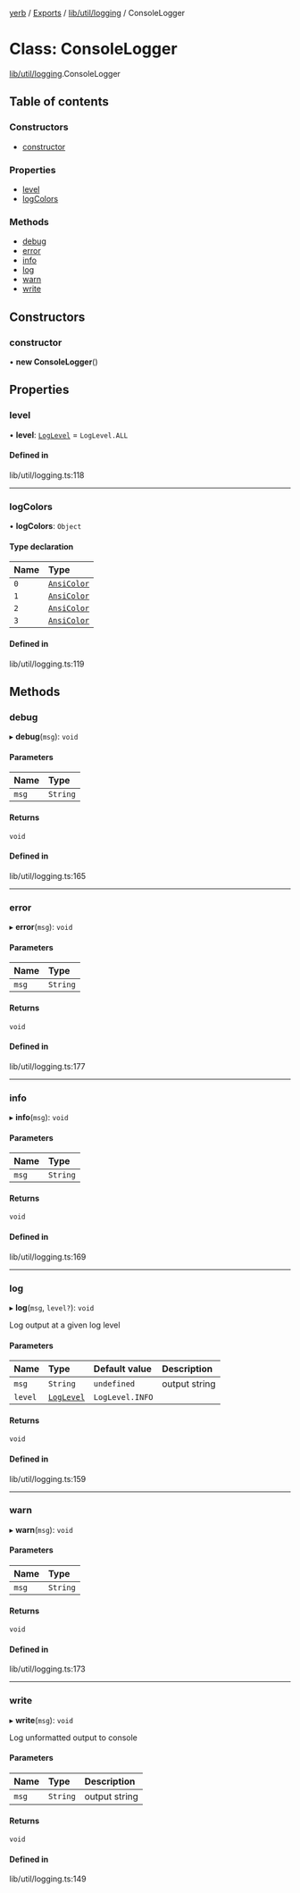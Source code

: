 [yerb](../README.md) / [Exports](../modules.md) / [lib/util/logging](../modules/lib_util_logging.md) / ConsoleLogger

# Class: ConsoleLogger

[lib/util/logging](../modules/lib_util_logging.md).ConsoleLogger

## Table of contents

### Constructors

- [constructor](lib_util_logging.ConsoleLogger.md#constructor)

### Properties

- [level](lib_util_logging.ConsoleLogger.md#level)
- [logColors](lib_util_logging.ConsoleLogger.md#logcolors)

### Methods

- [debug](lib_util_logging.ConsoleLogger.md#debug)
- [error](lib_util_logging.ConsoleLogger.md#error)
- [info](lib_util_logging.ConsoleLogger.md#info)
- [log](lib_util_logging.ConsoleLogger.md#log)
- [warn](lib_util_logging.ConsoleLogger.md#warn)
- [write](lib_util_logging.ConsoleLogger.md#write)

## Constructors

### constructor

• **new ConsoleLogger**()

## Properties

### level

• **level**: [`LogLevel`](../enums/lib_util_logging.LogLevel.md) = `LogLevel.ALL`

#### Defined in

lib/util/logging.ts:118

___

### logColors

• **logColors**: `Object`

#### Type declaration

| Name | Type |
| :------ | :------ |
| `0` | [`AnsiColor`](../enums/lib_util_logging.AnsiColor.md) |
| `1` | [`AnsiColor`](../enums/lib_util_logging.AnsiColor.md) |
| `2` | [`AnsiColor`](../enums/lib_util_logging.AnsiColor.md) |
| `3` | [`AnsiColor`](../enums/lib_util_logging.AnsiColor.md) |

#### Defined in

lib/util/logging.ts:119

## Methods

### debug

▸ **debug**(`msg`): `void`

#### Parameters

| Name | Type |
| :------ | :------ |
| `msg` | `String` |

#### Returns

`void`

#### Defined in

lib/util/logging.ts:165

___

### error

▸ **error**(`msg`): `void`

#### Parameters

| Name | Type |
| :------ | :------ |
| `msg` | `String` |

#### Returns

`void`

#### Defined in

lib/util/logging.ts:177

___

### info

▸ **info**(`msg`): `void`

#### Parameters

| Name | Type |
| :------ | :------ |
| `msg` | `String` |

#### Returns

`void`

#### Defined in

lib/util/logging.ts:169

___

### log

▸ **log**(`msg`, `level?`): `void`

Log output at a given log level

#### Parameters

| Name | Type | Default value | Description |
| :------ | :------ | :------ | :------ |
| `msg` | `String` | `undefined` | output string |
| `level` | [`LogLevel`](../enums/lib_util_logging.LogLevel.md) | `LogLevel.INFO` |  |

#### Returns

`void`

#### Defined in

lib/util/logging.ts:159

___

### warn

▸ **warn**(`msg`): `void`

#### Parameters

| Name | Type |
| :------ | :------ |
| `msg` | `String` |

#### Returns

`void`

#### Defined in

lib/util/logging.ts:173

___

### write

▸ **write**(`msg`): `void`

Log unformatted output to console

#### Parameters

| Name | Type | Description |
| :------ | :------ | :------ |
| `msg` | `String` | output string |

#### Returns

`void`

#### Defined in

lib/util/logging.ts:149
